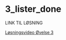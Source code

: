 # 3_lister_done
LINK TIL LØSNING 

<a href="https://cbs.cloud.panopto.eu/Panopto/Pages/Viewer.aspx?id=ecbf3be5-9e5d-4929-8a2e-ada70099e0ab
" target="_blank">Løsningsvideo Øvelse 3</a>
